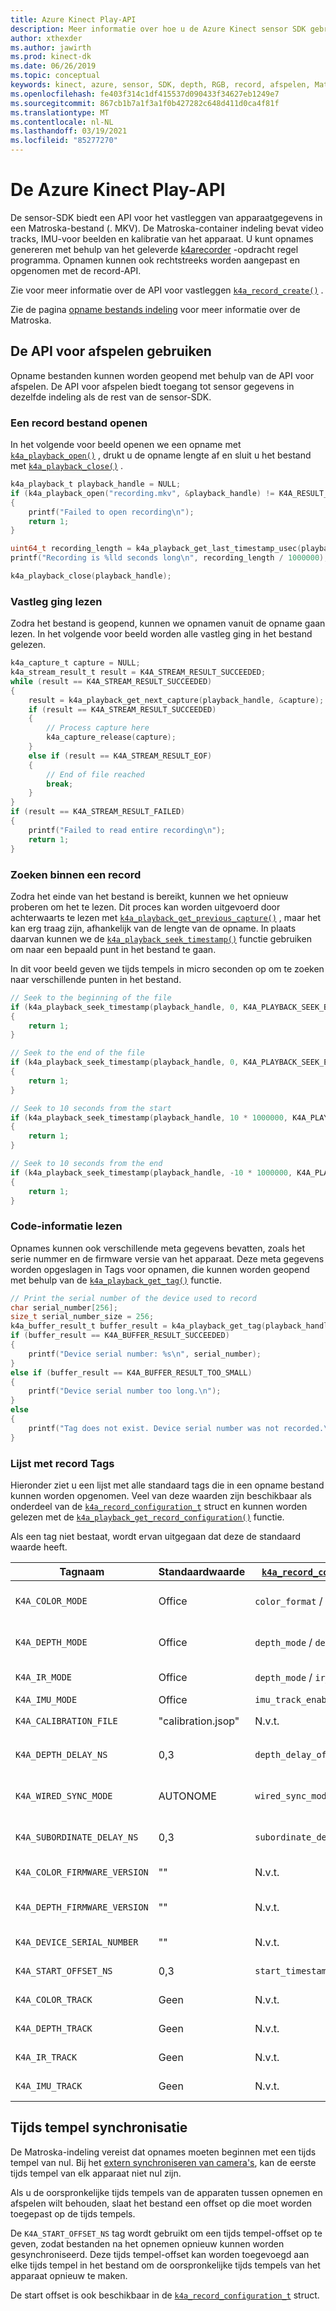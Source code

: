 ```yaml
---
title: Azure Kinect Play-API
description: Meer informatie over hoe u de Azure Kinect sensor SDK gebruikt om een opname bestand te openen met behulp van de API voor afspelen.
author: xthexder
ms.author: jawirth
ms.prod: kinect-dk
ms.date: 06/26/2019
ms.topic: conceptual
keywords: kinect, azure, sensor, SDK, depth, RGB, record, afspelen, Matroska, MKV
ms.openlocfilehash: fe403f314c1df415537d090433f34627eb1249e7
ms.sourcegitcommit: 867cb1b7a1f3a1f0b427282c648d411d0ca4f81f
ms.translationtype: MT
ms.contentlocale: nl-NL
ms.lasthandoff: 03/19/2021
ms.locfileid: "85277270"
---
```

# <a name="the-azure-kinect-playback-api"></a>De Azure Kinect Play-API

De sensor-SDK biedt een API voor het vastleggen van apparaatgegevens in een Matroska-bestand (. MKV). De Matroska-container indeling bevat video tracks, IMU-voor beelden en kalibratie van het apparaat. U kunt opnames genereren met behulp van het geleverde [k4arecorder](record-sensor-streams-file.md) -opdracht regel programma. Opnamen kunnen ook rechtstreeks worden aangepast en opgenomen met de record-API.

Zie voor meer informatie over de API voor vastleggen [`k4a_record_create()`](https://microsoft.github.io/Azure-Kinect-Sensor-SDK/master/group___functions_gae14f4181e9688e710d1c80b215413831.html#gae14f4181e9688e710d1c80b215413831) .

Zie de pagina [opname bestands indeling](record-file-format.md) voor meer informatie over de Matroska.

## <a name="use-the-playback-api"></a>De API voor afspelen gebruiken

Opname bestanden kunnen worden geopend met behulp van de API voor afspelen. De API voor afspelen biedt toegang tot sensor gegevens in dezelfde indeling als de rest van de sensor-SDK.

### <a name="open-a-record-file"></a>Een record bestand openen

In het volgende voor beeld openen we een opname met [`k4a_playback_open()`](https://microsoft.github.io/Azure-Kinect-Sensor-SDK/master/group___functions_gacb254ac941b2ab3c202ca68f4537f368.html#gacb254ac941b2ab3c202ca68f4537f368) , drukt u de opname lengte af en sluit u het bestand met [`k4a_playback_close()`](https://microsoft.github.io/Azure-Kinect-Sensor-SDK/master/group___functions_ga76f415f2076f1c8c544e094a649306ff.html#ga76f415f2076f1c8c544e094a649306ff) .

```C
k4a_playback_t playback_handle = NULL;
if (k4a_playback_open("recording.mkv", &playback_handle) != K4A_RESULT_SUCCEEDED)
{
    printf("Failed to open recording\n");
    return 1;
}

uint64_t recording_length = k4a_playback_get_last_timestamp_usec(playback_handle);
printf("Recording is %lld seconds long\n", recording_length / 1000000);

k4a_playback_close(playback_handle);
```

### <a name="read-captures"></a>Vastleg ging lezen

Zodra het bestand is geopend, kunnen we opnamen vanuit de opname gaan lezen. In het volgende voor beeld worden alle vastleg ging in het bestand gelezen.

```C
k4a_capture_t capture = NULL;
k4a_stream_result_t result = K4A_STREAM_RESULT_SUCCEEDED;
while (result == K4A_STREAM_RESULT_SUCCEEDED)
{
    result = k4a_playback_get_next_capture(playback_handle, &capture);
    if (result == K4A_STREAM_RESULT_SUCCEEDED)
    {
        // Process capture here
        k4a_capture_release(capture);
    }
    else if (result == K4A_STREAM_RESULT_EOF)
    {
        // End of file reached
        break;
    }
}
if (result == K4A_STREAM_RESULT_FAILED)
{
    printf("Failed to read entire recording\n");
    return 1;
}
```

### <a name="seek-within-a-recording"></a>Zoeken binnen een record

Zodra het einde van het bestand is bereikt, kunnen we het opnieuw proberen om het te lezen. Dit proces kan worden uitgevoerd door achterwaarts te lezen met [`k4a_playback_get_previous_capture()`](https://microsoft.github.io/Azure-Kinect-Sensor-SDK/master/group___functions_ga54732e3aa0717e1ca4eb76ee385e878c.html#ga54732e3aa0717e1ca4eb76ee385e878c) , maar het kan erg traag zijn, afhankelijk van de lengte van de opname.
In plaats daarvan kunnen we de [`k4a_playback_seek_timestamp()`](https://microsoft.github.io/Azure-Kinect-Sensor-SDK/master/group___functions_gaea748994a121543bd77f90417cf428f6.html#gaea748994a121543bd77f90417cf428f6) functie gebruiken om naar een bepaald punt in het bestand te gaan.

In dit voor beeld geven we tijds tempels in micro seconden op om te zoeken naar verschillende punten in het bestand.

```C
// Seek to the beginning of the file
if (k4a_playback_seek_timestamp(playback_handle, 0, K4A_PLAYBACK_SEEK_BEGIN) != K4A_RESULT_SUCCEEDED)
{
    return 1;
}

// Seek to the end of the file
if (k4a_playback_seek_timestamp(playback_handle, 0, K4A_PLAYBACK_SEEK_END) != K4A_RESULT_SUCCEEDED)
{
    return 1;
}

// Seek to 10 seconds from the start
if (k4a_playback_seek_timestamp(playback_handle, 10 * 1000000, K4A_PLAYBACK_SEEK_BEGIN) != K4A_RESULT_SUCCEEDED)
{
    return 1;
}

// Seek to 10 seconds from the end
if (k4a_playback_seek_timestamp(playback_handle, -10 * 1000000, K4A_PLAYBACK_SEEK_END) != K4A_RESULT_SUCCEEDED)
{
    return 1;
}
```

### <a name="read-tag-information"></a>Code-informatie lezen

Opnames kunnen ook verschillende meta gegevens bevatten, zoals het serie nummer en de firmware versie van het apparaat. Deze meta gegevens worden opgeslagen in Tags voor opnamen, die kunnen worden geopend met behulp van de [`k4a_playback_get_tag()`](https://microsoft.github.io/Azure-Kinect-Sensor-SDK/master/group___functions_ga320f966fc89b4ba0d758f787f70d5143.html#ga320f966fc89b4ba0d758f787f70d5143) functie.

```C
// Print the serial number of the device used to record
char serial_number[256];
size_t serial_number_size = 256;
k4a_buffer_result_t buffer_result = k4a_playback_get_tag(playback_handle, "K4A_DEVICE_SERIAL_NUMBER", &serial_number, &serial_number_size);
if (buffer_result == K4A_BUFFER_RESULT_SUCCEEDED)
{
    printf("Device serial number: %s\n", serial_number);
}
else if (buffer_result == K4A_BUFFER_RESULT_TOO_SMALL)
{
    printf("Device serial number too long.\n");
}
else
{
    printf("Tag does not exist. Device serial number was not recorded.\n");
}
```

### <a name="record-tag-list"></a>Lijst met record Tags

Hieronder ziet u een lijst met alle standaard tags die in een opname bestand kunnen worden opgenomen. Veel van deze waarden zijn beschikbaar als onderdeel van de [`k4a_record_configuration_t`](https://microsoft.github.io/Azure-Kinect-Sensor-SDK/master/structk4a__record__configuration__t.html) struct en kunnen worden gelezen met de [`k4a_playback_get_record_configuration()`](https://microsoft.github.io/Azure-Kinect-Sensor-SDK/master/group___functions_gaab54a85c1f1e98d170d009042b449255.html#gaab54a85c1f1e98d170d009042b449255) functie.

Als een tag niet bestaat, wordt ervan uitgegaan dat deze de standaard waarde heeft.

| Tagnaam                     | Standaardwaarde      | [`k4a_record_configuration_t`](https://microsoft.github.io/Azure-Kinect-Sensor-SDK/master/structk4a__record__configuration__t.html) Aan | Notities     |
|------------------------------|--------------------|--------------------------------------|----------------------------------------------------------------------------------------------------------------|
| `K4A_COLOR_MODE`             | Office              | `color_format` / `color_resolution`  | Mogelijke waarden: ' OFF ', ' MJPG_1080P ', ' NV12_720P ', ' YUY2_720P ' enzovoort                                      |
| `K4A_DEPTH_MODE`             | Office              | `depth_mode` / `depth_track_enabled` | Mogelijke waarden: "OFF," NFOV_UNBINNED "," PASSIVE_IR "enzovoort                                                |
| `K4A_IR_MODE`                | Office              | `depth_mode` / `ir_track_enabled`    | Mogelijke waarden: "OFF", "actief", "PASSIEf"                                                                    |
| `K4A_IMU_MODE`               | Office              | `imu_track_enabled`                  | Mogelijke waarden: aan, uit                                                                                   |
| `K4A_CALIBRATION_FILE`       | "calibration.jsop" | N.v.t.                                  | Zie [`k4a_device_get_raw_calibration()`](https://microsoft.github.io/Azure-Kinect-Sensor-SDK/master/group___functions_ga8c4e46642cee3115aeb0b33e2b43b24f.html#ga8c4e46642cee3115aeb0b33e2b43b24f) |
| `K4A_DEPTH_DELAY_NS`         | 0,3                | `depth_delay_off_color_usec`         | De waarde die is opgeslagen in nano seconden, API biedt micro seconden.                                                        |
| `K4A_WIRED_SYNC_MODE`        | AUTONOME       | `wired_sync_mode`                    | Mogelijke waarden: ' STANDALONE ', ' MASTER ', ' slave '                                                         |
| `K4A_SUBORDINATE_DELAY_NS`   | 0,3                | `subordinate_delay_off_master_usec`  | De waarde die is opgeslagen in nano seconden, API biedt micro seconden.                                                        |
| `K4A_COLOR_FIRMWARE_VERSION` | ""                 | N.v.t.                                  | Firmware versie van de apparaat kleur, bijvoorbeeld ' 1. x. xx '                                                            |
| `K4A_DEPTH_FIRMWARE_VERSION` | ""                 | N.v.t.                                  | Versie van de apparaat diepte van de firmware, bijvoorbeeld ' 1. x. xx '                                                            |
| `K4A_DEVICE_SERIAL_NUMBER`   | ""                 | N.v.t.                                  | Serie nummer van het apparaat vastleggen                                                                                 |
| `K4A_START_OFFSET_NS`        | 0,3                | `start_timestamp_offset_usec`        | Zie de onderstaande [tijds tempel synchronisatie](record-playback-api.md#timestamp-synchronization) .                       |
| `K4A_COLOR_TRACK`            | Geen               | N.v.t.                                  | Zie [registratie bestands indeling identificeren sporen](record-file-format.md#identifying-tracks).                     |
| `K4A_DEPTH_TRACK`            | Geen               | N.v.t.                                  | Zie [registratie bestands indeling identificeren sporen](record-file-format.md#identifying-tracks).                     |
| `K4A_IR_TRACK`               | Geen               | N.v.t.                                  | Zie [registratie bestands indeling identificeren sporen](record-file-format.md#identifying-tracks).                     |
| `K4A_IMU_TRACK`              | Geen               | N.v.t.                                  | Zie [registratie bestands indeling identificeren sporen](record-file-format.md#identifying-tracks).                     |

## <a name="timestamp-synchronization"></a>Tijds tempel synchronisatie

De Matroska-indeling vereist dat opnames moeten beginnen met een tijds tempel van nul. Bij het [extern synchroniseren van camera's](record-external-synchronized-units.md), kan de eerste tijds tempel van elk apparaat niet nul zijn.

Als u de oorspronkelijke tijds tempels van de apparaten tussen opnemen en afspelen wilt behouden, slaat het bestand een offset op die moet worden toegepast op de tijds tempels.

De `K4A_START_OFFSET_NS` tag wordt gebruikt om een tijds tempel-offset op te geven, zodat bestanden na het opnemen opnieuw kunnen worden gesynchroniseerd. Deze tijds tempel-offset kan worden toegevoegd aan elke tijds tempel in het bestand om de oorspronkelijke tijds tempels van het apparaat opnieuw te maken.

De start offset is ook beschikbaar in de [`k4a_record_configuration_t`](https://microsoft.github.io/Azure-Kinect-Sensor-SDK/master/structk4a__record__configuration__t.html) struct.
